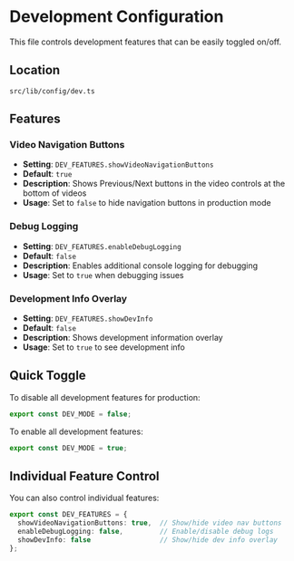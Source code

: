 # Development Configuration

This file controls development features that can be easily toggled on/off.

## Location
`src/lib/config/dev.ts`

## Features

### Video Navigation Buttons
- **Setting**: `DEV_FEATURES.showVideoNavigationButtons`
- **Default**: `true`
- **Description**: Shows Previous/Next buttons in the video controls at the bottom of videos
- **Usage**: Set to `false` to hide navigation buttons in production mode

### Debug Logging
- **Setting**: `DEV_FEATURES.enableDebugLogging`
- **Default**: `false`
- **Description**: Enables additional console logging for debugging
- **Usage**: Set to `true` when debugging issues

### Development Info Overlay
- **Setting**: `DEV_FEATURES.showDevInfo`
- **Default**: `false`
- **Description**: Shows development information overlay
- **Usage**: Set to `true` to see development info

## Quick Toggle

To disable all development features for production:
```typescript
export const DEV_MODE = false;
```

To enable all development features:
```typescript
export const DEV_MODE = true;
```

## Individual Feature Control

You can also control individual features:
```typescript
export const DEV_FEATURES = {
  showVideoNavigationButtons: true,  // Show/hide video nav buttons
  enableDebugLogging: false,         // Enable/disable debug logs
  showDevInfo: false                 // Show/hide dev info overlay
};
``` 